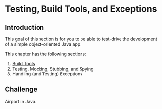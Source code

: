 # Testing, Build Tools, and Exceptions

## Introduction
This goal of this section is for you to be able to test-drive the development of a simple object-oriented Java app.

This chapter has the following sections:

1. [Build Tools](https://github.com/oscar-barlow/java-quickstart/tree/master/2-testing-buildtools-exceptions/2-1-testing-buildtools-exceptions)
2. Testing, Mocking, Stubbing, and Spying
3. Handling (and Testing) Exceptions 

## Challenge
Airport in Java.
